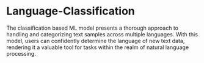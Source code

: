 # Language-Classification
The classification based ML model presents a thorough approach to handling and categorizing text samples across multiple languages. With this model, users can confidently determine the language of new text data, rendering it a valuable tool for tasks within the realm of natural language processing.
